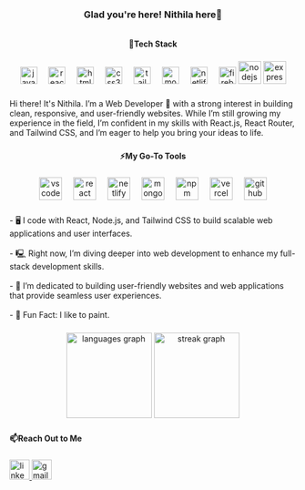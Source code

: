 <h3 align="center">Glad you're here! Nithila here🤖</h3>

###

<h6 align="left"></h6>

###

<h4 align="center">👾Tech Stack</h4>

###

<div align="center">
  <img src="https://cdn.jsdelivr.net/gh/devicons/devicon/icons/javascript/javascript-original.svg" height="30" alt="javascript logo"  />
  <img width="12" />
  <img src="https://cdn.jsdelivr.net/gh/devicons/devicon/icons/react/react-original.svg" height="30" alt="react logo"  />
  <img width="12" />
  <img src="https://cdn.jsdelivr.net/gh/devicons/devicon/icons/html5/html5-original.svg" height="30" alt="html5 logo"  />
  <img width="12" />
  <img src="https://cdn.jsdelivr.net/gh/devicons/devicon/icons/css3/css3-original.svg" height="30" alt="css3 logo"  />
  <img width="12" />
  <img src="https://cdn.simpleicons.org/tailwindcss/06B6D4" height="30" alt="tailwindcss logo"  />
  <img width="12" />
  <img src="https://cdn.simpleicons.org/mongodb/47A248" height="30" alt="mongodb logo"  />
  <img width="12" />
  <img src="https://cdn.simpleicons.org/netlify/00C7B7" height="30" alt="netlify logo"  />
  <img width="12" />
  <img src="https://cdn.jsdelivr.net/gh/devicons/devicon/icons/firebase/firebase-plain.svg" height="30" alt="firebase logo"  />
  <img src="https://cdn.simpleicons.org/nodedotjs/339933" height="40" alt="nodejs logo"  />
  <img src="https://cdn.simpleicons.org/express/000000" height="40" alt="express logo"  />
</div>

###

<div align="center">
</div>

###

<p align="left">Hi there! It's Nithila. I’m a Web Developer 🤖 with a strong interest in building clean, responsive, and user-friendly websites. While I’m still growing my experience in the field, I’m confident in my skills with React.js, React Router, and Tailwind CSS, and I’m eager to help you bring your ideas to life.</p>

###

<h4 align="center">⚡My Go-To Tools</h4>

###

<div align="center">
  <img src="https://cdn.jsdelivr.net/gh/devicons/devicon/icons/vscode/vscode-original.svg" height="40" alt="vscode logo"  />
  <img width="12" />
  <img src="https://cdn.simpleicons.org/react/61DAFB" height="40" alt="react logo"  />
  <img width="12" />
  <img src="https://cdn.simpleicons.org/netlify/00C7B7" height="40" alt="netlify logo"  />
  <img width="12" />
  <img src="https://cdn.simpleicons.org/mongodb/47A248" height="40" alt="mongodb logo"  />
  <img width="12" />
  <img src="https://cdn.simpleicons.org/npm/CB3837" height="40" alt="npm logo"  />
  <img width="12" />
  <img src="https://cdn.simpleicons.org/vercel/000000" height="40" alt="vercel logo"  />
  <img width="12" />
  <img src="https://cdn.jsdelivr.net/gh/devicons/devicon/icons/github/github-original.svg" height="40" alt="github logo"  />
</div>

###

###


<p align="left">- 🖥️ I code with React, Node.js, and Tailwind CSS to build scalable web applications and user interfaces.<br><br>- 🖳 Right now, I’m diving deeper into web development to enhance my full-stack development skills.<br><br>- 🦾 I’m dedicated to building user-friendly websites and web applications that provide seamless user experiences.<br><br>- 🎨 Fun Fact: I like to paint.</p>


###

###

<div align="center">
  <img src="https://github-readme-stats.vercel.app/api/top-langs?username=nithilanoor&locale=en&hide_title=false&layout=compact&card_width=320&langs_count=5&theme=dracula&hide_border=false&order=2" height="150" alt="languages graph"  />
  <img src="https://streak-stats.demolab.com?user=nithilanoor&locale=en&mode=daily&theme=dracula&hide_border=false&border_radius=5&order=3" height="150" alt="streak graph"  />
</div>

###

###

<p align="left"></p>

###

<h4 align="left">📫Reach Out to Me</h4>

###

<div align="left">
  <a href="www.linkedin.com/in/nithila-chowdhury-na207" target="_blank">
    <img src="https://img.shields.io/static/v1?message=LinkedIn&logo=linkedin&label=&color=0077B5&logoColor=white&labelColor=&style=for-the-badge" height="35" alt="linkedin logo"  />
  </a>
  <img src="https://img.shields.io/static/v1?message=Gmail&logo=gmail&label=&color=D14836&logoColor=white&labelColor=&style=for-the-badge" height="35" alt="gmail logo"  />
</div>

###

